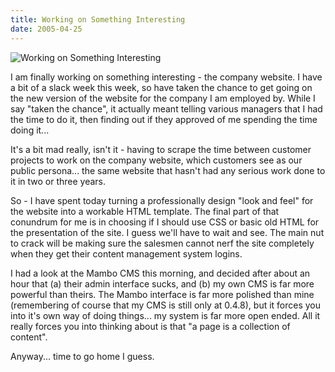 ```yaml
---
title: Working on Something Interesting
date: 2005-04-25
---
```


![Working on Something Interesting](https://source.unsplash.com/dUPDhdeCN84/1600x900)

I am finally working on something interesting - the company website. I have a bit of a slack week this week, so have taken the chance to get going on the new version of the website for the company I am employed by. While I say "taken the chance", it actually meant telling various managers that I had the time to do it, then finding out if they approved of me spending the time doing it...

It's a bit mad really, isn't it - having to scrape the time between customer projects to work on the company website, which customers see as our public persona... the same website that hasn't had any serious work done to it in two or three years.

So - I have spent today turning a professionally design "look and feel" for the website into a workable HTML template. The final part of that conundrum for me is in choosing if I should use CSS or basic old HTML for the presentation of the site. I guess we'll have to wait and see. The main nut to crack will be making sure the salesmen cannot nerf the site completely when they get their content management system logins.

I had a look at the Mambo CMS this morning, and decided after about an hour that (a) their admin interface sucks, and (b) my own CMS is far more powerful than theirs. The Mambo interface is far more polished than mine (remembering of course that my CMS is still only at 0.4.8), but it forces you into it's own way of doing things... my system is far more open ended. All it really forces you into thinking about is that "a page is a collection of content".

Anyway... time to go home I guess.